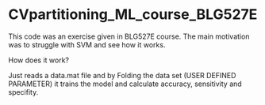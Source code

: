 # CVpartitioning_ML_course_BLG527E
This code was an exercise given in BLG527E course.  The main motivation was to struggle with SVM and see how it works.

How does it work?

Just reads a data.mat file and by Folding the data set (USER DEFINED PARAMETER) it trains the model and calculate accuracy, sensitivity and specifity.
